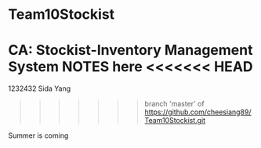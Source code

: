 # Team10Stockist
CA: Stockist-Inventory Management System
NOTES here
<<<<<<< HEAD
=======

1232432
Sida Yang
>>>>>>> branch 'master' of https://github.com/cheesiang89/Team10Stockist.git


Summer is coming
